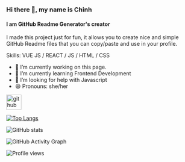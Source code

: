 ### Hi there 👋, my name is Chinh
#### I am GitHub Readme Generator's creator
I made this project just for fun, it allows you to create nice and simple GitHub Readme files that you can copy/paste and use in your profile.

Skills: VUE JS / REACT / JS / HTML / CSS

- 🔭 I’m currently working on this page. 
- 🌱 I’m currently learning Frontend Development 
- 🤔 I’m looking for help with Javascript 
- 😄 Pronouns: she/her 


[<img src='https://cdn.jsdelivr.net/npm/simple-icons@3.0.1/icons/github.svg' alt='github' height='40'>](https://github.com/doinby)  

[![Top Langs](https://github-readme-stats.vercel.app/api/top-langs/?username=doinby)](https://github.com/anuraghazra/github-readme-stats)

![GitHub stats](https://github-readme-stats.vercel.app/api?username=doinby&show_icons=true)  

![GitHub Activity Graph](https://activity-graph.herokuapp.com/graph?username=doinby)  

![Profile views](https://gpvc.arturio.dev/doinby)  

<!--   <summary>:zap: Github Stats</summary>
  <img align="left" alt="doinby" src="https://my-github-stats-vercel-doinby.vercel.app/api?username=doinby&show_icons=true&hide_border=true"/> -->
